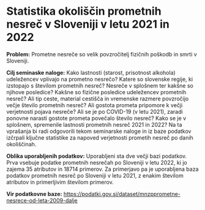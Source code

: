 # Statistika okoliščin prometnih nesreč v Sloveniji v letu 2021 in 2022

**Problem:** Prometne nesreče so velik povzročitelj fizičnih poškodb in smrti v Sloveniji.

**Cilj seminaske naloge:** Kako lastnosti (starost, prisotnost alkohola) udeležencev vplivajo na prometno nesrečo? Katere so slovenske regije, ki izstopajo s številom prometnih nesreč? Nesreče v splošnem ter kakšne so njihove posledice? Kakšne so fizične posledice udeležencev prometnih nesreč? Ali tip ceste, material cestišča in vremenske razmere povzročijo večje število prometnih nesreč? Ali gostota prometa pripomore k večji verjetnosti pojava nesreče? Ali se je po COVID-19 (v letu 2021), zaradi ponovne narasti gostote prometa povečalo število nesreč? Kako se je v splošnem, spremenile lastnosti prometnih nesreč 2021 in 2022? Na ta vprašanja bi radi odgovorili tekom seminarske naloge in iz baze podatkov izčrpali ključne statistike za napoved verjetnosti prometih nesreč po danih okoliščinah.

**Oblika uporabljenih podatkov:** Uporabljeni sta dve večji bazi podatkov. Prva vsebuje podatke prometnih nesrečah po Sloveniji v letu 2022, ki jo zajema 35 atributov in 18714 primerov. Za primerjavo pa je uporabljena baza podatkov prometnih nesreč po Sloveniji v letu 2021, z enakim številom atributov in primerljivim številom primerov.

**Vir podatkovne baze:** https://podatki.gov.si/dataset/mnzpprometne-nesrece-od-leta-2009-dalje
